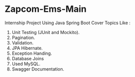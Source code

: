 # Zapcom-Ems-Main
Internship Project Using Java Spring Boot Cover Topics Like :
1. Unit Testing (JUnit and Mockito).
2. Pagination.
3. Validation.
4. JPA Hibernate.
5. Exception Handing.
6. Database Joins
7. Used MySQL.
8. Swagger Documentation.

